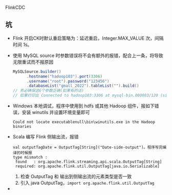 FlinkCDC











## 坑

* Flink 开启CK时默认重启策略为：延迟重启，Integer.MAX_VALUE 次，间隔时间 1s。

* 使用 MySQL source 时参数错误将不会有额外的报错，配合上一条，将导致无限重试而不报原因

  ```scala
  MySQLSource.builder()
        .hostname("hadoop103").port(3306)
        .username("root").password("123456")
        .databaseList("gmall_2022").tableList("").build()
  // 务必确保这6个参数正确(如果有的话)
  // 如果打印出 Connected to hadoop103:3306 at mysql-bin.000003/120 (sid:5442, cid:195) 类似信息代表连接上 mysql 实例，请确保是正确的实例
  ```

* Windows 本地调试，程序中使用到 hdfs 或其他 Hadoop 组件，报如下错误，安装 winutils 并设置环境变量即可

  ```
  Could not locate executablenull\bin\winutils.exe in the Hadoop binaries
  ```


* Scala 编写 Flink 侧输出流，报错

  ```
  val outputTagDate = OutputTag[String]("Date-side-output")。程序写完编译的时候报
  type mismatch :
   found   : org.apache.flink.streaming.api.scala.OutputTag[String]
   required: org.apache.flink.util.OutputTag[java.io.Serializable]
  ```

  1. 检查 OutputTag 和 输出到侧输出流的元素类型是否一致
  2. 引入 java OutputTag，`import org.apache.flink.util.OutputTag`

* 